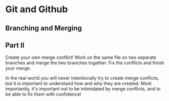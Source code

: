 # Git and Github

## Branching and Merging

## Part II

Create your own merge conflict! Work on the same file on two separate branches and merge the two branches together. Fix the conflicts and finish your merge. 

In the real world you will never intentionally try to create merge conflicts, but it is important to understand how and why they are created. Most importantly, it's important not to be intimidated by merge conflicts, and to be able to fix them with confidence!